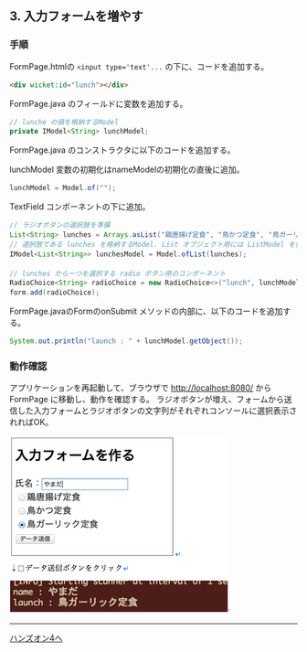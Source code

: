 ## 3. 入力フォームを増やす

### 手順

FormPage.htmlの `<input type='text'...` の下に、コードを追加する。

```html
<div wicket:id="lunch"></div>
```

FormPage.java のフィールドに変数を追加する。

```java
// lunche の値を格納するModel
private IModel<String> lunchModel;
```

FormPage.java のコンストラクタに以下のコードを追加する。

lunchModel 変数の初期化はnameModelの初期化の直後に追加。

```java
lunchModel = Model.of("");
```

TextField コンポーネントの下に追加。

```java
// ラジオボタンの選択肢を準備
List<String> lunches = Arrays.asList("鶏唐揚げ定食", "鳥かつ定食", "鳥ガーリック定食");
// 選択肢である lunches を格納するModel. List オブジェクト用には ListModel を使う
IModel<List<String>> lunchesModel = Model.ofList(lunches);

// lunches から一つを選択する radio ボタン用のコンポーネント
RadioChoice<String> radioChoice = new RadioChoice<>("lunch", lunchModel, lunchesModel);
form.add(radioChoice);
```

FormPage.javaのFormのonSubmit メソッドの内部に、以下のコードを追加する。

```java
System.out.println("launch : " + lunchModel.getObject());
```

### 動作確認

アプリケーションを再起動して、ブラウザで [http://localhost:8080/](http://localhost:8080/)  から FormPage に移動し、動作を確認する。
ラジオボタンが増え、フォームから送信した入力フォームとラジオボタンの文字列がそれぞれコンソールに選択表示されればOK。


![fig03](./fig03.png)

----

[ハンズオン4へ](./HandsOn04.md)